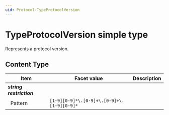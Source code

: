 ```yaml
---
uid: Protocol-TypeProtocolVersion
---
```


# TypeProtocolVersion simple type

Represents a protocol version.

## Content Type

|Item|Facet value|Description|
|--- |--- |--- |
|***string restriction***|||
|&nbsp;&nbsp;Pattern|`[1-9][0-9]*\.[0-9]+\.[0-9]+\.[1-9][0-9]*`||
